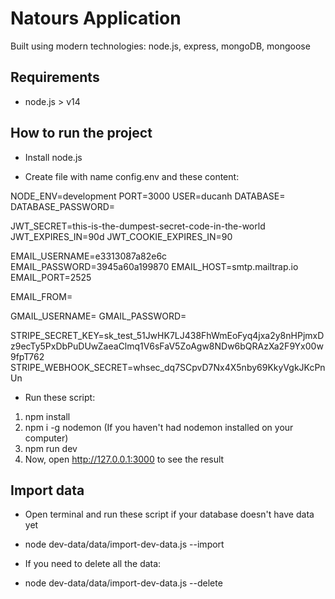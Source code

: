 # Natours Application

Built using modern technologies: node.js, express, mongoDB, mongoose

## Requirements

- node.js > v14

## How to run the project

- Install node.js

- Create file with name config.env and these content:

NODE_ENV=development
PORT=3000
USER=ducanh
DATABASE=<YOUR CLOUD MONGODB CONNECTION STRING>
DATABASE_PASSWORD=<YOUR DB PASSWORD>

JWT_SECRET=this-is-the-dumpest-secret-code-in-the-world
JWT_EXPIRES_IN=90d
JWT_COOKIE_EXPIRES_IN=90

EMAIL_USERNAME=e3313087a82e6c
EMAIL_PASSWORD=3945a60a199870
EMAIL_HOST=smtp.mailtrap.io
EMAIL_PORT=2525

EMAIL_FROM=<YOUR EMAIL>

GMAIL_USERNAME=<YOUR EMAIL>
GMAIL_PASSWORD=<YOUR EMAIL PASSWORD>

STRIPE_SECRET_KEY=sk_test_51JwHK7LJ438FhWmEoFyq4jxa2y8nHPjmxDz9ecTy5PxDbPuDUwZaeaClmq1V6sFaV5ZoAgw8NDw6bQRAzXa2F9Yx00w9fpT762
STRIPE_WEBHOOK_SECRET=whsec_dq7SCpvD7Nx4X5nby69KkyVgkJKcPnUn

- Run these script:

1. npm install
2. npm i -g nodemon (If you haven't had nodemon installed on your computer)
3. npm run dev
4. Now, open http://127.0.0.1:3000 to see the result

## Import data

- Open terminal and run these script if your database doesn't have data yet

* node dev-data/data/import-dev-data.js --import

- If you need to delete all the data:

* node dev-data/data/import-dev-data.js --delete
